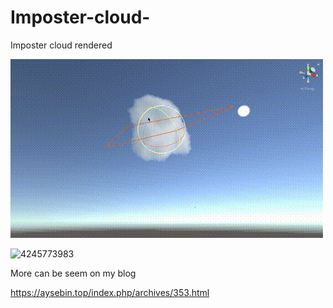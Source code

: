 # Imposter-cloud-
Imposter cloud rendered 

![418872127](README.assets/418872127.gif)

![4245773983](README.assets/4245773983.gif)

More can be seem on my blog

https://aysebin.top/index.php/archives/353.html
